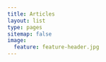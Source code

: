 ```yaml
---
title: Articles
layout: list
type: pages
sitemap: false
image:
  feature: feature-header.jpg
---
```

